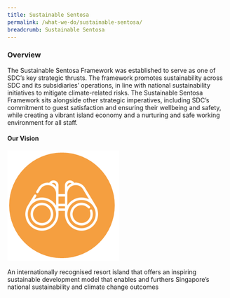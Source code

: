 ```yaml
---
title: Sustainable Sentosa
permalink: /what-we-do/sustainable-sentosa/
breadcrumb: Sustainable Sentosa
---
```

### **Overview**
The Sustainable Sentosa Framework was established to serve as one of SDC’s key strategic thrusts. The framework promotes sustainability across SDC and its subsidiaries’ operations, in line with national sustainability initiatives to mitigate climate-related risks. The Sustainable Sentosa Framework sits alongside other strategic imperatives, including SDC’s commitment to guest satisfaction and ensuring their wellbeing and safety, while creating a vibrant island economy and a nurturing and safe working environment for all staff.


#### **Our Vision**
<p>
</p><div class="row">
    <div class="col is-6">
		<figure style="margin:0;">
			<img src="/images/what-we-do/sustainable-sentosa/ourvision.png">
			<figcaption></figcaption>
		</figure>
	</div>
	<div class="col is-6">
        <p>
            An internationally recognised resort island that offers an inspiring sustainable development model that enables and furthers Singapore’s national sustainability and climate change outcomes</p></div></div>